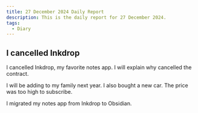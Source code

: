 ```yaml
---
title: 27 December 2024 Daily Report
description: This is the daily report for 27 December 2024.
tags:
  - Diary
---
```


## I cancelled Inkdrop

I cancelled Inkdrop, my favorite notes app.
I will explain why cancelled the contract.

I will be adding to my family next year.
I also bought a new car.
The price was too high to subscribe.

I migrated my notes app from Inkdrop to Obsidian.
